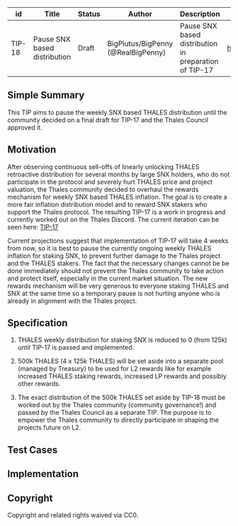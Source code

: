 | id | Title | Status | Author | Description | Discussions to | Created |
| ----------- | ----------- | ----------- | ----------- | ----------- | ----------- | ----------- |
| TIP-18 | Pause SNX based distribution | Draft | BigPlutus/BigPenny (@RealBigPenny) | Pause SNX based distribution in preparation of TIP-17 | https://discord.gg/8bzFdpGTrp | 2022-01-01
 
## Simple Summary
This TIP aims to pause the weekly SNX based THALES distribution until the community decided on a final draft for TIP-17 and the Thales Council approved it.

## Motivation
After observing continuous sell-offs of linearly unlocking THALES retroactive distribution for several months by large SNX holders, who do not participate in the protocol and severely hurt THALES price and project valuation, the Thales community decided to overhaul the rewards mechanism for weekly SNX based THALES inflation. The goal is to create a more fair inflation distribution model and to reward SNX stakers who support the Thales protocol. The resulting TIP-17 is a work in progress and currently worked out on the Thales Discord. The current iteration can be seen here: [TIP-17](https://github.com/thales-markets/thales-improvement-proposals/blob/main/TIPs/TIP-17.md)

Current projections suggest that implementation of TIP-17 will take 4 weeks from now, so it is best to pause the currently ongoing weekly THALES inflation for staking SNX, to prevent further damage to the Thales project and the THALES stakers. The fact that the necessary changes cannot be be done immediately should not prevent the Thales community to take action and protect itself, especially in the current market situation. The new rewards mechanism will be very generous to everyone staking THALES and SNX at the same time so a temporary pause is not hurting anyone who is already in alignment with the Thales project.

## Specification
1. THALES weekly distribution for staking SNX is reduced to 0 (from 125k) until TIP-17 is passed and implemented.

2. 500k THALES (4 x 125k THALES) will be set aside into a separate pool (managed by Treasury) to be used for L2 rewards like for example increased THALES staking rewards, increased LP rewards and possibly other rewards.

3. The exact distribution of the 500k THALES set aside by TIP-18 must be worked out by the Thales community (community governance!) and passed by the Thales Council as a separate TIP. The purpose is to empower the Thales community to directly participate in shaping the projects future on L2.

## Test Cases
 
## Implementation

## Copyright
 
Copyright and related rights waived via CC0.
